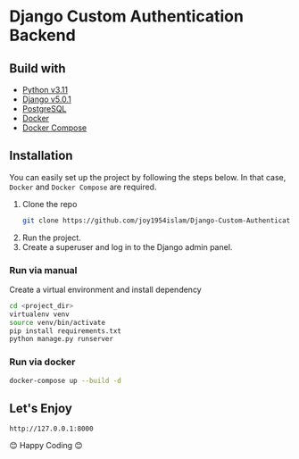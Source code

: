 # Django Custom Authentication Backend



## Build with
* [Python v3.11](https://www.python.org/)
* [Django v5.0.1](https://www.djangoproject.com/)
* [PostgreSQL](https://www.postgresql.org/)
* [Docker](https://www.docker.com/)
* [Docker Compose](https://docs.docker.com/compose/)


## Installation

You can easily set up the project by following the steps below. In that case, `Docker` and `Docker Compose` are required.

1. Clone the repo
   ```sh
   git clone https://github.com/joy1954islam/Django-Custom-Authentication-Backend.git
   ```   
2. Run the project.
3. Create a superuser and log in to the Django admin panel.

### Run via manual
Create a virtual environment and install dependency
```sh
cd <project_dir>
virtualenv venv
source venv/bin/activate
pip install requirements.txt
python manage.py runserver
```

### Run via docker
  ```sh
  docker-compose up --build -d
  ```

## Let's Enjoy
```
http://127.0.0.1:8000
```

😊 Happy Coding 😊
